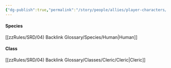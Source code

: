 ```yaml
---
{"dg-publish":true,"permalink":"/story/people/allies/player-characters/kaolam-talma/"}
---
```


#### Species
[[zzRules/SRD/04) Backlink Glossary/Species/Human\|Human]]
#### Class
[[zzRules/SRD/04) Backlink Glossary/Classes/Cleric/Cleric\|Cleric]]